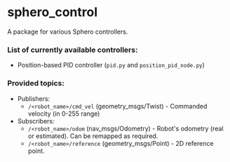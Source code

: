 # sphero_control

A package for various Sphero controllers.

### List of currently available controllers:
- Position-based PID controller (`pid.py` and `position_pid_node.py`)

### Provided topics:
- Publishers:
    - `/<robot_name>/cmd_vel` (geometry_msgs/Twist) - Commanded velocity (in 0-255 range)
- Subscribers:
    - `/<robot_name>/odom` (nav_msgs/Odometry) - Robot's odometry (real or estimated). Can be remapped as required.
    - `/<robot_name>/reference` (geometry_msgs/Point) - 2D reference point.

